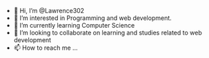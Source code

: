 - 👋 Hi, I’m @Lawrence302
- 👀 I’m interested in Programming and web development.
- 🌱 I’m currently learning Computer Science
- 💞️ I’m looking to collaborate on learning and studies related to web development
- 📫 How to reach me ...

<!---
Lawrence302/Lawrence302 is a ✨ special ✨ repository because its `README.md` (this file) appears on your GitHub profile.
You can click the Preview link to take a look at your changes.
--->
